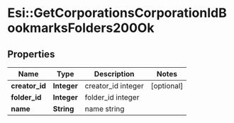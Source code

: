 # Esi::GetCorporationsCorporationIdBookmarksFolders200Ok

## Properties
Name | Type | Description | Notes
------------ | ------------- | ------------- | -------------
**creator_id** | **Integer** | creator_id integer | [optional] 
**folder_id** | **Integer** | folder_id integer | 
**name** | **String** | name string | 


